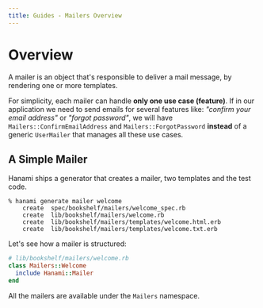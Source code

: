 ```yaml
---
title: Guides - Mailers Overview
---
```


# Overview

A mailer is an object that's responsible to deliver a mail message, by rendering one or more templates.

For simplicity, each mailer can handle **only one use case (feature)**.
If in our application we need to send emails for several features like: _"confirm your email address"_ or _"forgot password"_, we will have `Mailers::ConfirmEmailAddress` and `Mailers::ForgotPassword` **instead** of a generic `UserMailer` that manages all these use cases.

## A Simple Mailer

Hanami ships a generator that creates a mailer, two templates and the test code.

```shell
% hanami generate mailer welcome
    create  spec/bookshelf/mailers/welcome_spec.rb
    create  lib/bookshelf/mailers/welcome.rb
    create  lib/bookshelf/mailers/templates/welcome.html.erb
    create  lib/bookshelf/mailers/templates/welcome.txt.erb
```

Let's see how a mailer is structured:

```ruby
# lib/bookshelf/mailers/welcome.rb
class Mailers::Welcome
  include Hanami::Mailer
end
```

<p class="convention">
  All the mailers are available under the <code>Mailers</code> namespace.
</p>

